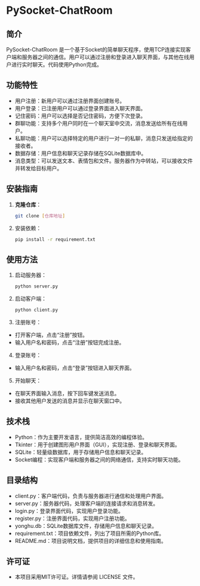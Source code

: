 # PySocket-ChatRoom

## 简介
PySocket-ChatRoom 是一个基于Socket的简单聊天程序，使用TCP连接实现客户端和服务器之间的通信。用户可以通过注册和登录进入聊天界面，与其他在线用户进行实时聊天。代码使用Python完成。

## 功能特性
- 用户注册：新用户可以通过注册界面创建账号。
- 用户登录：已注册用户可以通过登录界面进入聊天界面。
- 记住密码：用户可以选择是否记住密码，方便下次登录。
- 群聊功能：支持多个用户同时在一个聊天室中交流，消息发送给所有在线用户。
- 私聊功能：用户可以选择特定的用户进行一对一的私聊，消息只发送给指定的接收者。
- 数据存储：用户信息和聊天记录存储在SQLite数据库中。
- 消息类型：可以发送文本、表情包和文件。服务器作为中转站，可以接收文件并转发给目标用户。

## 安装指南
1. **克隆仓库**：
    ```bash
    git clone [仓库地址]

2. 安装依赖：
    ```bash
    pip install -r requirement.txt

## 使用方法
1. 启动服务器：
    ```bash
    python server.py

2. 启动客户端：
    ```bash
    python client.py

3. 注册账号：
- 打开客户端，点击“注册”按钮。
- 输入用户名和密码，点击“注册”按钮完成注册。

4. 登录账号：
- 输入用户名和密码，点击“登录”按钮进入聊天界面。

5. 开始聊天：
- 在聊天界面输入消息，按下回车键发送消息。
- 接收其他用户发送的消息并显示在聊天窗口中。

## 技术栈
- Python：作为主要开发语言，提供简洁高效的编程体验。
- Tkinter：用于创建图形用户界面（GUI），实现注册、登录和聊天界面。
- SQLite：轻量级数据库，用于存储用户信息和聊天记录。
- Socket编程：实现客户端和服务器之间的网络通信，支持实时聊天功能。

## 目录结构
- client.py：客户端代码，负责与服务器进行通信和处理用户界面。
- server.py：服务器代码，处理客户端的连接请求和消息转发。
- login.py：登录界面代码，实现用户登录功能。
- register.py：注册界面代码，实现用户注册功能。
- yonghu.db：SQLite数据库文件，存储用户信息和聊天记录。
- requirement.txt：项目依赖文件，列出了项目所需的Python库。
- README.md：项目说明文档，提供项目的详细信息和使用指南。

## 许可证
- 本项目采用MIT许可证。详情请参阅 LICENSE 文件。